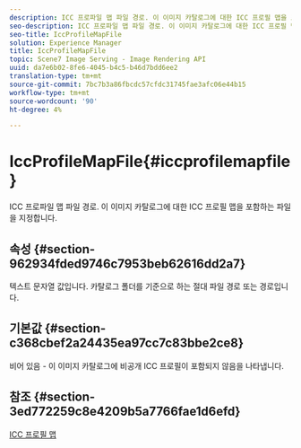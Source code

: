 ```yaml
---
description: ICC 프로파일 맵 파일 경로. 이 이미지 카탈로그에 대한 ICC 프로필 맵을 포함하는 파일을 지정합니다.
seo-description: ICC 프로파일 맵 파일 경로. 이 이미지 카탈로그에 대한 ICC 프로필 맵을 포함하는 파일을 지정합니다.
seo-title: IccProfileMapFile
solution: Experience Manager
title: IccProfileMapFile
topic: Scene7 Image Serving - Image Rendering API
uuid: da7e6b02-8fe6-4045-b4c5-b46d7bdd6ee2
translation-type: tm+mt
source-git-commit: 7bc7b3a86fbcdc57cfdc31745fae3afc06e44b15
workflow-type: tm+mt
source-wordcount: '90'
ht-degree: 4%

---
```



# IccProfileMapFile{#iccprofilemapfile}

ICC 프로파일 맵 파일 경로. 이 이미지 카탈로그에 대한 ICC 프로필 맵을 포함하는 파일을 지정합니다.

## 속성 {#section-962934fded9746c7953beb62616dd2a7}

텍스트 문자열 값입니다. 카탈로그 폴더를 기준으로 하는 절대 파일 경로 또는 경로입니다.

## 기본값 {#section-c368cbef2a24435ea97cc7c83bbe2ce8}

비어 있음 - 이 이미지 카탈로그에 비공개 ICC 프로필이 포함되지 않음을 나타냅니다.

## 참조 {#section-3ed772259c8e4209b5a7766fae1d6efd}

[ICC 프로필 맵](../../../../../is-api/image-catalog/image-serving-api-ref/c-image-catalog-reference/c-icc-profile-map-reference/c-icc-profile-map-reference.md#concept-57b9148ce55249cd825cb7ee19ed057c)
